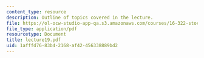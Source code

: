 ```yaml
---
content_type: resource
description: Outline of topics covered in the lecture.
file: https://ol-ocw-studio-app-qa.s3.amazonaws.com/courses/16-322-stochastic-estimation-and-control-fall-2004/1afffd7683b42168af42456338889bd2_lecture19.pdf
file_type: application/pdf
resourcetype: Document
title: lecture19.pdf
uid: 1afffd76-83b4-2168-af42-456338889bd2
---
```

